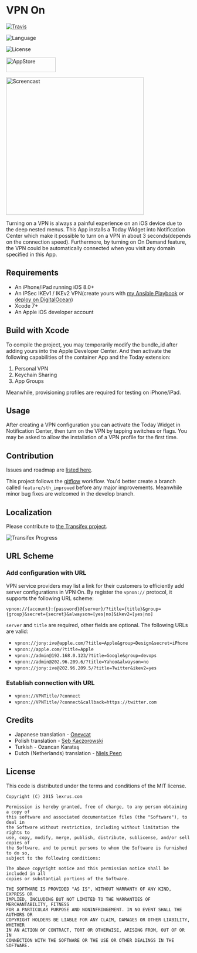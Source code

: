 # VPN On

[![Travis](https://img.shields.io/travis/lexrus/VPNOn.svg)](https://travis-ci.org/lexrus/VPNOn)

![Language](https://img.shields.io/badge/language-Swift%202.1-orange.svg)

![License](https://img.shields.io/github/license/lexrus/VPNOn.svg?style=flat)

[<img src="https://cloud.githubusercontent.com/assets/219689/5575342/963e0ee8-9013-11e4-8091-7ece67d64729.png" width="135" height="40" alt="AppStore"/>](https://itunes.apple.com/app/vpn-on/id951344279)

<img src="https://cloud.githubusercontent.com/assets/219689/6800494/f6f98af4-d259-11e4-91c8-dc9d9ded3bfd.gif" width="375" height="375" alt="Screencast"/>

Turning on a VPN is always a painful experience on an iOS device due to the deep nested menus. This App installs a Today Widget into Notification Center which make it possible to turn on a VPN in about 3 seconds(depends on the connection speed). Furthermore, by turning on On Demand feature, the VPN could be automatically connected when you visit any domain specified in this App.

## Requirements

- An iPhone/iPad running iOS 8.0+
- An IPSec IKEv1 / IKEv2 VPN(create yours with [my Ansible Playbook](https://github.com/lexrus/vpn-deploy-playbook) or [deploy on DigitalOcean](http://installer.71m.us/install?url=https://github.com/lexrus/do-ikev1))
- Xcode 7+
- An Apple iOS developer account

## Build with Xcode

To compile the project, you may temporarily modify the bundle_id after adding yours into the Apple Developer Center. And then activate the following capabilities of the container App and the Today extension:

1. Personal VPN
2. Keychain Sharing
3. App Groups

Meanwhile, provisioning profiles are required for testing on iPhone/iPad.

## Usage

After creating a VPN configuration you can activate the Today Widget in Notification Center, then turn on the VPN by tapping switches or flags. You may be asked to allow the installation of a VPN profile for the first time.

## Contribution

Issues and roadmap are [listed here](https://github.com/lexrus/VPNOn/issues).

This project follows the [gitflow](https://github.com/nvie/gitflow) workflow. You'd better create a branch called `feature/sth_improved` before any major improvements. Meanwhile minor bug fixes are welcomed in the develop branch.

## Localization

Please contribute to [the Transifex project](https://www.transifex.com/lexrus/vpnon/).

![Transifex Progress](https://www.transifex.com/projects/p/vpnon/resource/vpnonxliff/chart/image_png)

## URL Scheme

### Add configuration with URL

VPN service providers may list a link for their customers to efficiently add server configurations in VPN On. By register the `vpnon://` protocol, it supports the following URL scheme:

`vpnon://{account}:{password}@{server}/?title={title}&group={group}&secret={secret}&alwayson=[yes|no]&ikev2=[yes|no]`

`server` and `title` are required, other fields are optional. The following URLs are valid:

* `vpnon://jony:ive@apple.com/?title=Apple&group=Design&secret=iPhone`
* `vpnon://apple.com/?title=Apple`
* `vpnon://admin@192.168.0.123/?title=Google&group=devops`
* `vpnon://admin@202.96.209.6/?title=Yahoo&alwayson=no`
* `vpnon://jony:ive@202.96.209.5/?title=Twitter&ikev2=yes`

### Establish connection with URL

* `vpnon://VPNTitle/?connect`
* `vpnon://VPNTitle/?connect&callback=https://twitter.com`

## Credits

* Japanese translation - [Onevcat](https://github.com/onevcat)
* Polish translation - [Seb Kaczorowski](http://photographyservices.ie)
* Turkish - Ozancan Karataş
* Dutch (Netherlands) translation - [Niels Peen](https://github.com/nielspeen)

## License

This code is distributed under the terms and conditions of the MIT license.

``` 
Copyright (C) 2015 lexrus.com

Permission is hereby granted, free of charge, to any person obtaining a copy of
this software and associated documentation files (the "Software"), to deal in
the Software without restriction, including without limitation the rights to
use, copy, modify, merge, publish, distribute, sublicense, and/or sell copies of
the Software, and to permit persons to whom the Software is furnished to do so,
subject to the following conditions:

The above copyright notice and this permission notice shall be included in all
copies or substantial portions of the Software.

THE SOFTWARE IS PROVIDED "AS IS", WITHOUT WARRANTY OF ANY KIND, EXPRESS OR
IMPLIED, INCLUDING BUT NOT LIMITED TO THE WARRANTIES OF MERCHANTABILITY, FITNESS
FOR A PARTICULAR PURPOSE AND NONINFRINGEMENT. IN NO EVENT SHALL THE AUTHORS OR
COPYRIGHT HOLDERS BE LIABLE FOR ANY CLAIM, DAMAGES OR OTHER LIABILITY, WHETHER
IN AN ACTION OF CONTRACT, TORT OR OTHERWISE, ARISING FROM, OUT OF OR IN
CONNECTION WITH THE SOFTWARE OR THE USE OR OTHER DEALINGS IN THE SOFTWARE.
```